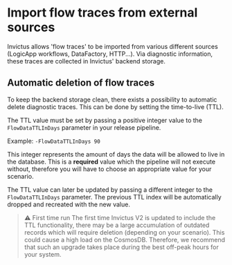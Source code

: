 # Import flow traces from external sources
Invictus allows 'flow traces' to be imported from various different sources (LogicApp workflows, DataFactory, HTTP...). Via diagnostic information, these traces are collected in Invictus' backend storage.

## Automatic deletion of flow traces
To keep the backend storage clean, there exists a possibility to automatic delete diagnostic traces. This can be done by setting the time-to-live (TTL).

The TTL value must be set by passing a positive integer value to the `FlowDataTTLInDays` parameter in your release pipeline. 

Example:
`-FlowDataTTLInDays 90`

This integer represents the amount of days the data will be allowed to live in the database. This is a **required** value 
which the pipeline will not execute without, therefore you will have to choose an appropriate value for your scenario. 

The TTL value can later be updated by passing a different integer to the `FlowDataTTLInDays` parameter. The previous TTL index will be automatically dropped and recreated with the new value.

> ⚠️ First time run
> The first time Invictus V2 is updated to include the TTL functionality, there may be a large accumulation of outdated records which will require deletion (depending on your scenario). This could cause a high load on the CosmosDB. Therefore, we recommend that such an upgrade takes place during the best off-peak hours for your system.
